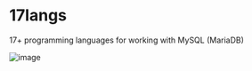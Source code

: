 # 17langs
17+ programming languages for working with MySQL (MariaDB)


![image](https://github.com/alex1543/17langs/assets/10297748/abc54527-b5c5-4607-b734-4ee7577628ab)
